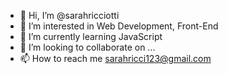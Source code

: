 - 👋 Hi, I’m @sarahricciotti
- 👀 I’m interested in Web Development, Front-End
- 🌱 I’m currently learning JavaScript
- 💞️ I’m looking to collaborate on ...
- 📫 How to reach me sarahricci123@gmail.com

<!---
sarahricciotti/sarahricciotti is a ✨ special ✨ repository because its `README.md` (this file) appears on your GitHub profile.
You can click the Preview link to take a look at your changes.
--->
